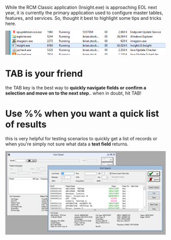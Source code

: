 While the RCM Classic application (Insight.exe) is approaching EOL next year, it is currently the primary application used to configure master tables, features, and services. So, thought it best to highlight some tips and tricks here.

![image.png](/.attachments/image-448a7025-91de-4f7d-a6bb-65b789d76ccc.png)

# TAB is your friend
the TAB key is the best way to **quickly navigate fields or confirm a selection and move on to the next step**.. when in doubt, hit TAB!

# Use %% when you want a quick list of results
this is very helpful for testing scenarios to quickly get a list of records or when you're simply not sure what data a **text field** returns.

![image.png](/.attachments/image-cf478c8d-f8da-480f-b6c3-03b6f6e63e7d.png)

